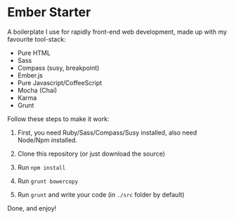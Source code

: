 # Ember Starter

A boilerplate I use for rapidly front-end web development, made up with my favourite tool-stack:

- Pure HTML
- Sass
- Compass (susy, breakpoint)
- Ember.js
- Pure Javascript/CoffeeScript
- Mocha (Chai)
- Karma
- Grunt

Follow these steps to make it work:

1. First, you need Ruby/Sass/Compass/Susy installed, also need Node/Npm installed.

2. Clone this repository (or just download the source)

3. Run `npm install`

4. Run `grunt bowercopy`

5. Run `grunt` and write your code (in `./src` folder by default)

Done, and enjoy!
